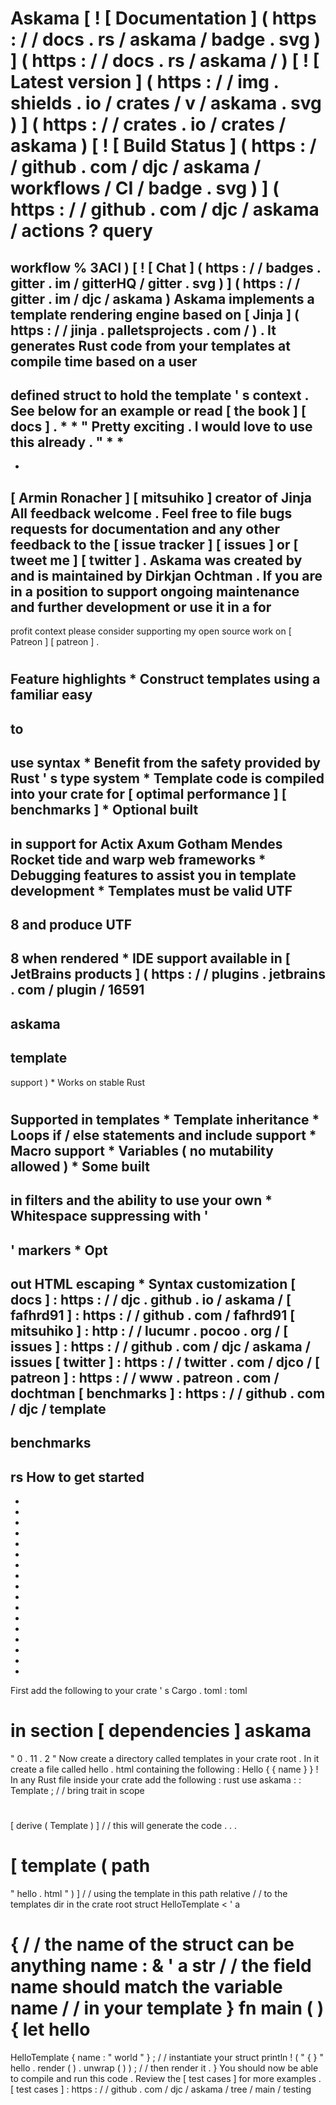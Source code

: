 #
Askama
[
!
[
Documentation
]
(
https
:
/
/
docs
.
rs
/
askama
/
badge
.
svg
)
]
(
https
:
/
/
docs
.
rs
/
askama
/
)
[
!
[
Latest
version
]
(
https
:
/
/
img
.
shields
.
io
/
crates
/
v
/
askama
.
svg
)
]
(
https
:
/
/
crates
.
io
/
crates
/
askama
)
[
!
[
Build
Status
]
(
https
:
/
/
github
.
com
/
djc
/
askama
/
workflows
/
CI
/
badge
.
svg
)
]
(
https
:
/
/
github
.
com
/
djc
/
askama
/
actions
?
query
=
workflow
%
3ACI
)
[
!
[
Chat
]
(
https
:
/
/
badges
.
gitter
.
im
/
gitterHQ
/
gitter
.
svg
)
]
(
https
:
/
/
gitter
.
im
/
djc
/
askama
)
Askama
implements
a
template
rendering
engine
based
on
[
Jinja
]
(
https
:
/
/
jinja
.
palletsprojects
.
com
/
)
.
It
generates
Rust
code
from
your
templates
at
compile
time
based
on
a
user
-
defined
struct
to
hold
the
template
'
s
context
.
See
below
for
an
example
or
read
[
the
book
]
[
docs
]
.
*
*
"
Pretty
exciting
.
I
would
love
to
use
this
already
.
"
*
*
-
-
[
Armin
Ronacher
]
[
mitsuhiko
]
creator
of
Jinja
All
feedback
welcome
.
Feel
free
to
file
bugs
requests
for
documentation
and
any
other
feedback
to
the
[
issue
tracker
]
[
issues
]
or
[
tweet
me
]
[
twitter
]
.
Askama
was
created
by
and
is
maintained
by
Dirkjan
Ochtman
.
If
you
are
in
a
position
to
support
ongoing
maintenance
and
further
development
or
use
it
in
a
for
-
profit
context
please
consider
supporting
my
open
source
work
on
[
Patreon
]
[
patreon
]
.
#
#
#
Feature
highlights
*
Construct
templates
using
a
familiar
easy
-
to
-
use
syntax
*
Benefit
from
the
safety
provided
by
Rust
'
s
type
system
*
Template
code
is
compiled
into
your
crate
for
[
optimal
performance
]
[
benchmarks
]
*
Optional
built
-
in
support
for
Actix
Axum
Gotham
Mendes
Rocket
tide
and
warp
web
frameworks
*
Debugging
features
to
assist
you
in
template
development
*
Templates
must
be
valid
UTF
-
8
and
produce
UTF
-
8
when
rendered
*
IDE
support
available
in
[
JetBrains
products
]
(
https
:
/
/
plugins
.
jetbrains
.
com
/
plugin
/
16591
-
askama
-
template
-
support
)
*
Works
on
stable
Rust
#
#
#
Supported
in
templates
*
Template
inheritance
*
Loops
if
/
else
statements
and
include
support
*
Macro
support
*
Variables
(
no
mutability
allowed
)
*
Some
built
-
in
filters
and
the
ability
to
use
your
own
*
Whitespace
suppressing
with
'
-
'
markers
*
Opt
-
out
HTML
escaping
*
Syntax
customization
[
docs
]
:
https
:
/
/
djc
.
github
.
io
/
askama
/
[
fafhrd91
]
:
https
:
/
/
github
.
com
/
fafhrd91
[
mitsuhiko
]
:
http
:
/
/
lucumr
.
pocoo
.
org
/
[
issues
]
:
https
:
/
/
github
.
com
/
djc
/
askama
/
issues
[
twitter
]
:
https
:
/
/
twitter
.
com
/
djco
/
[
patreon
]
:
https
:
/
/
www
.
patreon
.
com
/
dochtman
[
benchmarks
]
:
https
:
/
/
github
.
com
/
djc
/
template
-
benchmarks
-
rs
How
to
get
started
-
-
-
-
-
-
-
-
-
-
-
-
-
-
-
-
-
-
First
add
the
following
to
your
crate
'
s
Cargo
.
toml
:
toml
#
in
section
[
dependencies
]
askama
=
"
0
.
11
.
2
"
Now
create
a
directory
called
templates
in
your
crate
root
.
In
it
create
a
file
called
hello
.
html
containing
the
following
:
Hello
{
{
name
}
}
!
In
any
Rust
file
inside
your
crate
add
the
following
:
rust
use
askama
:
:
Template
;
/
/
bring
trait
in
scope
#
[
derive
(
Template
)
]
/
/
this
will
generate
the
code
.
.
.
#
[
template
(
path
=
"
hello
.
html
"
)
]
/
/
using
the
template
in
this
path
relative
/
/
to
the
templates
dir
in
the
crate
root
struct
HelloTemplate
<
'
a
>
{
/
/
the
name
of
the
struct
can
be
anything
name
:
&
'
a
str
/
/
the
field
name
should
match
the
variable
name
/
/
in
your
template
}
fn
main
(
)
{
let
hello
=
HelloTemplate
{
name
:
"
world
"
}
;
/
/
instantiate
your
struct
println
!
(
"
{
}
"
hello
.
render
(
)
.
unwrap
(
)
)
;
/
/
then
render
it
.
}
You
should
now
be
able
to
compile
and
run
this
code
.
Review
the
[
test
cases
]
for
more
examples
.
[
test
cases
]
:
https
:
/
/
github
.
com
/
djc
/
askama
/
tree
/
main
/
testing
